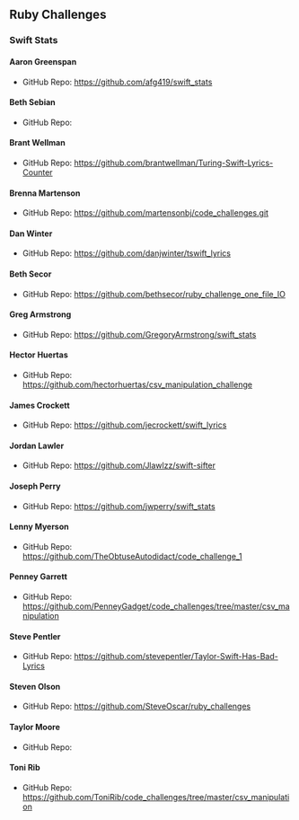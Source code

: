 ## Ruby Challenges

### Swift Stats

#### Aaron Greenspan

* GitHub Repo: https://github.com/afg419/swift_stats

#### Beth Sebian

* GitHub Repo:

#### Brant Wellman

* GitHub Repo: https://github.com/brantwellman/Turing-Swift-Lyrics-Counter

#### Brenna Martenson

* GitHub Repo: https://github.com/martensonbj/code_challenges.git

#### Dan Winter

* GitHub Repo: https://github.com/danjwinter/tswift_lyrics

#### Beth Secor

* GitHub Repo: https://github.com/bethsecor/ruby_challenge_one_file_IO

#### Greg Armstrong

* GitHub Repo: https://github.com/GregoryArmstrong/swift_stats

#### Hector Huertas

* GitHub Repo: https://github.com/hectorhuertas/csv_manipulation_challenge

#### James Crockett

* GitHub Repo: https://github.com/jecrockett/swift_lyrics

#### Jordan Lawler

* GitHub Repo: https://github.com/Jlawlzz/swift-sifter

#### Joseph Perry

* GitHub Repo: https://github.com/jwperry/swift_stats

#### Lenny Myerson

* GitHub Repo: https://github.com/TheObtuseAutodidact/code_challenge_1

#### Penney Garrett

* GitHub Repo: https://github.com/PenneyGadget/code_challenges/tree/master/csv_manipulation

#### Steve Pentler

* GitHub Repo: https://github.com/stevepentler/Taylor-Swift-Has-Bad-Lyrics

#### Steven Olson

* GitHub Repo: https://github.com/SteveOscar/ruby_challenges

#### Taylor Moore

* GitHub Repo:

#### Toni Rib

* GitHub Repo: https://github.com/ToniRib/code_challenges/tree/master/csv_manipulation

